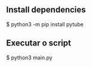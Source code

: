 Install dependencies
--------------------
$ python3 -m pip install pytube


Executar o script
--------------------
$ python3 main.py